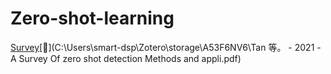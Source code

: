 # Zero-shot-learning

[Survey](https://www.sciencedirect.com/science/article/pii/S2667241321000124)[:page_facing_up:](C:\Users\smart-dsp\Zotero\storage\A53F6NV6\Tan 等。 - 2021 - A Survey Of zero shot detection Methods and appli.pdf)

